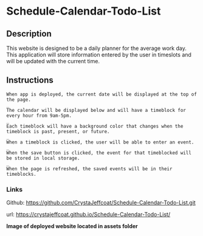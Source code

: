 # Schedule-Calendar-Todo-List

## Description 

This website is designed to be a daily planner for the average work day. This application will store information entered by the user in timeslots and will be updated with the current time. 


## Instructions

```
When app is deployed, the current date will be displayed at the top of the page.
_
The calendar will be displayed below and will have a timeblock for every hour from 9am-5pm.
_
Each timeblock will have a background color that changes when the timeblock is past, present, or future.
_
When a timeblock is clicked, the user will be able to enter an event.
_
When the save button is clicked, the event for that timeblocked will be stored in local storage.
_
When the page is refreshed, the saved events will be in their timeblocks.
```
### Links

Github:
https://github.com/CrystaJeffcoat/Schedule-Calendar-Todo-List.git

url:
https://crystajeffcoat.github.io/Schedule-Calendar-Todo-List/

**Image of deployed website located in assets folder**


